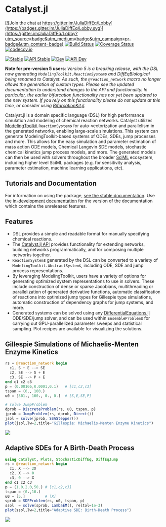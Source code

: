 # Catalyst.jl

[![Join the chat at https://gitter.im/JuliaDiffEq/Lobby](https://badges.gitter.im/JuliaDiffEq/Lobby.svg)](https://gitter.im/JuliaDiffEq/Lobby?utm_source=badge&utm_medium=badge&utm_campaign=pr-badge&utm_content=badge)
[![Build Status](https://travis-ci.com/SciML/Catalyst.jl.svg?branch=master)](https://travis-ci.com/SciML/Catalyst.jl)
[![Coverage Status](https://coveralls.io/repos/github/SciML/Catalyst.jl/badge.svg?branch=master)](https://coveralls.io/github/SciML/Catalyst.jl?branch=master)
[![codecov.io](https://codecov.io/gh/SciML/Catalyst.jl/branch/master/graph/badge.svg)](https://codecov.io/gh/SciML/Catalyst.jl)

<!--- [![Build status](https://ci.appveyor.com/api/projects/status/github/SciML/Catalyst.jl?branch=master&svg=true)](https://ci.appveyor.com/project/ChrisRackauckas/Catalyst-jl/branch/master) --->
[![Stable](https://img.shields.io/badge/docs-stable-blue.svg)](https://catalyst.sciml.ai/stable/)
[![API Stable](https://img.shields.io/badge/API-stable-blue.svg)](https://catalyst.sciml.ai/stable/api/catalyst_api/)
[![Dev](https://img.shields.io/badge/docs-dev-blue.svg)](https://catalyst.sciml.ai/dev/)
[![API Dev](https://img.shields.io/badge/API-dev-blue.svg)](https://catalyst.sciml.ai/dev/api/catalyst_api/)

**Note for pre-version 5 users**: *Version 5 is a breaking release, with the DSL
now generating `ModelingToolkit.ReactionSystem`s and DiffEqBiological being
renamed to Catalyst.  As such, the `@reaction_network` macro no longer allows
the generation of custom types. Please see the updated documentation to
understand changes to the API and functionality. In particular, the earlier
bifurcation functionality has not yet been updated to the new system. If you
rely on this functionality please do not update at this time, or consider using
[BifurcationKit.jl](https://github.com/rveltz/BifurcationKit.jl).*

Catalyst.jl is a domain specific language (DSL) for high performance
simulation and modeling of chemical reaction networks. Catalyst utilizes
[ModelingToolkit](https://github.com/SciML/ModelingToolkit.jl)
`ReactionSystem`s for auto-vectorization and parallelism in the
generated networks, enabling large-scale simulations. This system
can generate ModelingToolkit-based systems of ODEs, SDEs, jump processes
and more. This allows for the easy simulation and parameter estimation
of mass action ODE models, Chemical Langevin SDE models,
stochastic chemical kinetics jump process models, and more.
The generated models can then be used with solvers throughout the broader
[SciML](https://sciml.ai) ecosystem, including higher level SciML
packages (e.g. for sensitivity analysis, parameter estimation,
machine learning applications, etc).

## Tutorials and Documentation

For information on using the package,
[see the stable documentation](https://catalyst.sciml.ai/stable/). Use the
[in-development documentation](https://catalyst.sciml.ai/dev/) for the version of
the documentation which contains the unreleased features.

## Features

- DSL provides a simple and readable format for manually specifying chemical reactions.
- The [Catalyst.jl API](@ref) provides functionality for extending networks, building networks programmatically, and for composing multiple networks together.
- `ReactionSystem`s generated by the DSL can be converted to a variety of `ModelingToolkit.AbstractSystem`s, including ODE, SDE and jump process representations.
- By leveraging ModelingToolkit, users have a variety of options for generating optimized system representations to use in solvers. These include construction of dense or sparse Jacobians, multithreading or parallelization of generated derivative functions, automatic classification of reactions into optimized jump types for Gillespie type simulations, automatic construction of dependency graphs for jump systems, and more.
- Generated systems can be solved using any [DifferentialEquations.jl](https://github.com/SciML/DifferentialEquations.jl) ODE/SDE/jump solver, and can be used within `EnsembleProblem`s for carrying out GPU-parallelized parameter sweeps and statistical sampling. Plot recipes are available for visualizing the solutions.

## Gillespie Simulations of Michaelis-Menten Enzyme Kinetics

```julia
rs = @reaction_network begin
  c1, S + E --> SE
  c2, SE --> S + E
  c3, SE --> P + E
end c1 c2 c3
p = (0.00166,0.0001,0.1)   # [c1,c2,c3]
tspan = (0., 100.)
u0 = [301., 100., 0., 0.]  # [S,E,SE,P]

# solve JumpProblem
dprob = DiscreteProblem(rs, u0, tspan, p)
jprob = JumpProblem(rs, dprob, Direct())
jsol = solve(jprob, SSAStepper())
plot(jsol,lw=2,title="Gillespie: Michaelis-Menten Enzyme Kinetics")
```

![](https://user-images.githubusercontent.com/1814174/87864114-3bf9dd00-c932-11ea-83a0-58f38aee8bfb.png)

## Adaptive SDEs for A Birth-Death Process

```julia
using Catalyst, Plots, StochasticDiffEq, DiffEqJump
rs = @reaction_network begin
  c1, X --> 2X
  c2, X --> 0
  c3, 0 --> X
end c1 c2 c3
p = (1.0,2.0,50.) # [c1,c2,c3]
tspan = (0.,10.)
u0 = [5.]         # [X]
sprob = SDEProblem(rs, u0, tspan, p)
ssol  = solve(sprob, LambaEM(), reltol=1e-3)
plot(ssol,lw=2,title="Adaptive SDE: Birth-Death Process")
```

![](https://user-images.githubusercontent.com/1814174/87864113-3bf9dd00-c932-11ea-8275-f903eef90b91.png)

